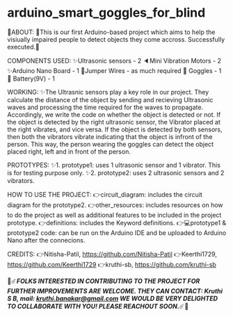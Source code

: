 # arduino_smart_goggles_for_blind

:page_with_curl:ABOUT: 
:star2:This is our first Arduino-based project which aims to help the visiually impaired people to detect objects they come accross. Successfully executed.:tada:

COMPONENTS USED:
:sparkles:Ultrasonic sensors - 2
:speaker:Mini Vibration Motors - 2
:sparkles:Arduino Nano Board - 1
:electric_plug:Jumper Wires - as much required
:goggles: Goggles - 1
:battery: Battery(9V) - 1

WORKING:
:sparkles:The Ultrasnic sensors play a key role in our project. They calculate the distance of the object by sending and recieving Ultrasonic waves and processing the time required for the waves to propagate. Accordingly, we write the code on whether the object is detected or not.
If the object is detected by the right ultrasonic sensor, the Vibrator placed at the right vibrates, and vice versa.
If the object is detected by both sensors, then both the vibrators vibrate indicating that the object is infront of the person.
This way, the person wearing the goggles can detect the object placed right, left and in front of the person. 

PROTOTYPES:
:sparkles:1. prototype1: uses 1 ultrasonic sensor and 1 vibrator. This is for testing purpose only.
:sparkles:2. prototype2: uses 2 ultrasonic sensors and 2 vibrators.

HOW TO USE THE PROJECT:
:point_right:circuit_diagram: includes the circuit diagram for the prototype2.
:point_right:other_resources: includes resources on how to do the project as well as additional features to be included in the project prototype.
:point_right:definitions: includes the Keyword definitions. 
:point_right::computer:prototype1 & prototype2 code: can be run on the Arduino IDE and be uploaded to Arduino Nano after the connecions.

CREDITS:
:point_right:Nitisha-Patil, https://github.com/Nitisha-Patil
:point_right:Keerthi1729, https://github.com/Keerthi1729
:point_right:kruthi-sb, https://github.com/kruthi-sb


:star2::comet:***FOLKS INTERESTED IN CONTRIBUTING TO THE PROJECT FOR FURTHER IMPROVEMENTS ARE WELCOME. THEY CAN CONTACT:
Kruthi S B, mail: kruthi.banakar@gmail.com
WE WOULD BE VERY DELIGHTED TO COLLABORATE WITH YOU! PLEASE REACHOUT SOON.***:comet::star2:

